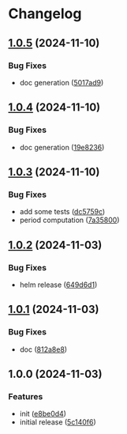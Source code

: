 # Changelog

## [1.0.5](https://github.com/cloudscalerio/cloudscaler/compare/v1.0.4...v1.0.5) (2024-11-10)


### Bug Fixes

* doc generation ([5017ad9](https://github.com/cloudscalerio/cloudscaler/commit/5017ad9985b28deeeccc07f9a17bce62c3d72a7e))

## [1.0.4](https://github.com/cloudscalerio/cloudscaler/compare/v1.0.3...v1.0.4) (2024-11-10)


### Bug Fixes

* doc generation ([19e8236](https://github.com/cloudscalerio/cloudscaler/commit/19e8236ae5beb72e974646e25ccd36be7eb68538))

## [1.0.3](https://github.com/cloudscalerio/cloudscaler/compare/v1.0.2...v1.0.3) (2024-11-10)


### Bug Fixes

* add some tests ([dc5759c](https://github.com/cloudscalerio/cloudscaler/commit/dc5759c5de67a270461b4be07742fd6f3147081f))
* period computation ([7a35800](https://github.com/cloudscalerio/cloudscaler/commit/7a358004e812de08163e18a109276bad9a992948))

## [1.0.2](https://github.com/cloudscalerio/cloudscaler/compare/v1.0.1...v1.0.2) (2024-11-03)


### Bug Fixes

* helm release ([649d6d1](https://github.com/cloudscalerio/cloudscaler/commit/649d6d19a24c97258aa277b1a940d6de49402e89))

## [1.0.1](https://github.com/cloudscalerio/cloudscaler/compare/v1.0.0...v1.0.1) (2024-11-03)


### Bug Fixes

* doc ([812a8e8](https://github.com/cloudscalerio/cloudscaler/commit/812a8e85ba32ed9137d7eca84f47bb7846067000))

## 1.0.0 (2024-11-03)


### Features

* init ([e8be0d4](https://github.com/cloudscalerio/cloudscaler/commit/e8be0d4f0a343363081908bf2a4e694d463ef676))
* initial release ([5c140f6](https://github.com/cloudscalerio/cloudscaler/commit/5c140f6a864bd522f0be09b088c027270433a134))
